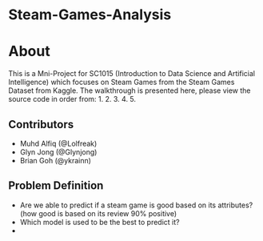 # Steam-Games-Analysis
# About
This is a Mni-Project for SC1015 (Introduction to Data Science and Artificial Intelligence) which focuses on Steam Games from the Steam Games Dataset from Kaggle. The walkthrough is presented here, please view the source code in order from:
1.
2.
3.
4.
5.
## Contributors
- Muhd Alfiq (@Lolfreak)
- Glyn Jong (@Glynjong)
- Brian Goh (@ykrainn)
## Problem Definition
- Are we able to predict if a steam game is good based on its attributes? (how good is based on its review 90% positive)
- Which model is used to be the best to predict it?
- 
